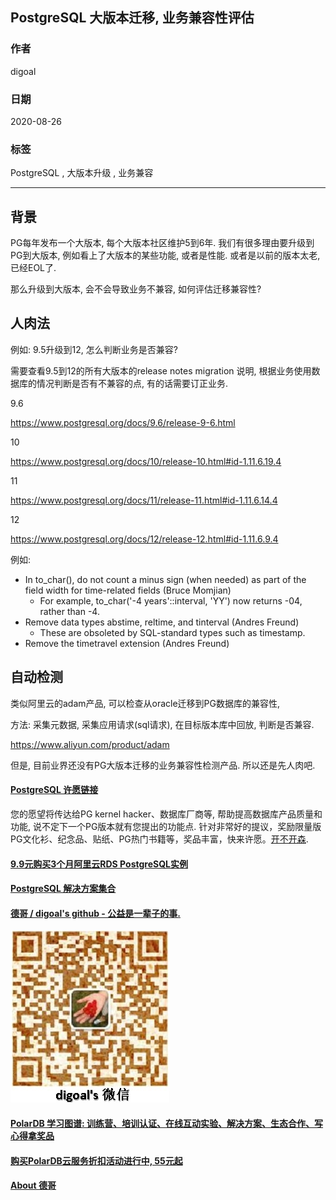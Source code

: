 ## PostgreSQL 大版本迁移, 业务兼容性评估    
        
### 作者        
digoal        
        
### 日期        
2020-08-26        
        
### 标签        
PostgreSQL , 大版本升级 , 业务兼容           
        
----        
        
## 背景        
PG每年发布一个大版本, 每个大版本社区维护5到6年.  我们有很多理由要升级到PG到大版本, 例如看上了大版本的某些功能, 或者是性能. 或者是以前的版本太老, 已经EOL了.     
    
那么升级到大版本, 会不会导致业务不兼容, 如何评估迁移兼容性?    
    
## 人肉法    
    
例如: 9.5升级到12, 怎么判断业务是否兼容?     
    
需要查看9.5到12的所有大版本的release notes migration 说明, 根据业务使用数据库的情况判断是否有不兼容的点, 有的话需要订正业务.    
    
9.6    
    
https://www.postgresql.org/docs/9.6/release-9-6.html    
    
10     
    
https://www.postgresql.org/docs/10/release-10.html#id-1.11.6.19.4    
    
11    
    
https://www.postgresql.org/docs/11/release-11.html#id-1.11.6.14.4    
    
12     
    
https://www.postgresql.org/docs/12/release-12.html#id-1.11.6.9.4    
    
    
例如:    
    
    
- In to_char(), do not count a minus sign (when needed) as part of the field width for time-related fields (Bruce Momjian)    
    - For example, to_char('-4 years'::interval, 'YY') now returns -04, rather than -4.    
- Remove data types abstime, reltime, and tinterval (Andres Freund)    
    - These are obsoleted by SQL-standard types such as timestamp.    
- Remove the timetravel extension (Andres Freund)    
    
## 自动检测    
    
类似阿里云的adam产品, 可以检查从oracle迁移到PG数据库的兼容性,     
    
方法: 采集元数据, 采集应用请求(sql请求), 在目标版本库中回放, 判断是否兼容.      
    
https://www.aliyun.com/product/adam    
    
但是, 目前业界还没有PG大版本迁移的业务兼容性检测产品. 所以还是先人肉吧.    
    
  
#### [PostgreSQL 许愿链接](https://github.com/digoal/blog/issues/76 "269ac3d1c492e938c0191101c7238216")
您的愿望将传达给PG kernel hacker、数据库厂商等, 帮助提高数据库产品质量和功能, 说不定下一个PG版本就有您提出的功能点. 针对非常好的提议，奖励限量版PG文化衫、纪念品、贴纸、PG热门书籍等，奖品丰富，快来许愿。[开不开森](https://github.com/digoal/blog/issues/76 "269ac3d1c492e938c0191101c7238216").  
  
  
#### [9.9元购买3个月阿里云RDS PostgreSQL实例](https://www.aliyun.com/database/postgresqlactivity "57258f76c37864c6e6d23383d05714ea")
  
  
#### [PostgreSQL 解决方案集合](https://yq.aliyun.com/topic/118 "40cff096e9ed7122c512b35d8561d9c8")
  
  
#### [德哥 / digoal's github - 公益是一辈子的事.](https://github.com/digoal/blog/blob/master/README.md "22709685feb7cab07d30f30387f0a9ae")
  
  
![digoal's wechat](../pic/digoal_weixin.jpg "f7ad92eeba24523fd47a6e1a0e691b59")
  
  
#### [PolarDB 学习图谱: 训练营、培训认证、在线互动实验、解决方案、生态合作、写心得拿奖品](https://www.aliyun.com/database/openpolardb/activity "8642f60e04ed0c814bf9cb9677976bd4")
  
  
#### [购买PolarDB云服务折扣活动进行中, 55元起](https://www.aliyun.com/activity/new/polardb-yunparter?userCode=bsb3t4al "e0495c413bedacabb75ff1e880be465a")
  
  
#### [About 德哥](https://github.com/digoal/blog/blob/master/me/readme.md "a37735981e7704886ffd590565582dd0")
  
